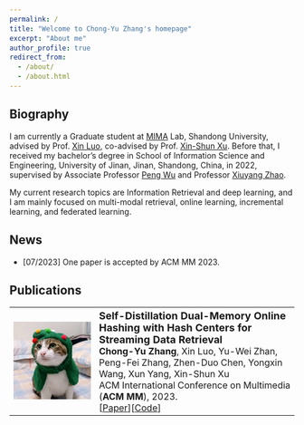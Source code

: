 ```yaml
---
permalink: /
title: "Welcome to Chong-Yu Zhang's homepage"
excerpt: "About me"
author_profile: true
redirect_from: 
  - /about/
  - /about.html
---
```


Biography
------
I am currently a Graduate student at  <a href="https://mima.sdu.edu.cn">MIMA</a> Lab, Shandong University, advised by Prof. <a href="https://faculty.sdu.edu.cn/luoxin/zh_CN/index.htm">Xin Luo</a>, co-advised by Prof. <a href="https://faculty.sdu.edu.cn/xuxinshun/zh_CN/index.htm">Xin-Shun Xu</a>. Before that, I received my bachelor’s degree in  School of Information Science and Engineering, University of Jinan, Jinan, Shandong, China, in 2022, supervised by Associate Professor <a href ="http://2021.yzadm.ujn.edu.cn/Page/Dsxx/ssds_data/ssds_id/a8ba7dfc-7b89-18f8-af5c-5c4705349712/status/1.html">Peng Wu</a> and Professor [Xiuyang Zhao](https://ujnview.github.io/).

My current research topics are Information Retrieval and deep learning, and I am mainly focused on multi-modal retrieval, online learning, incremental learning, and federated learning.

[^_^]: # Click [here](https://zcyueternal.github.io/files/not.pdf) to view my up-to-date CV.

News
------

<ul>
  <li>[07/2023] One paper is accepted by ACM MM 2023. </li>
  <!-- <li>[xx/20xx] I am recognized as an outstanding student of Shandong University.</li>
  <li>[xx/20xx] I am awarded the Chinese National Scholarship.</li>
  <li>[xx/20xx] One paper is accepted by ACM MM 20xx.</li> -->
</ul>


Publications
------

<table style="width:100%">
  <tr>
    <th width="30%">
      <!-- <img src="../images/framework-MED2N.png" width="350"/> -->
      <img src="../images/miaomiao.png" width="350"/>
    </th>
    <th style="text-align:left" width="70%">
            <span style="font-size:18px">Self-Distillation Dual-Memory Online Hashing with Hash Centers for Streaming Data Retrieval</span><br>
            <span style="font-size:16px">Chong-Yu Zhang<span style="font-weight:normal">, Xin Luo, Yu-Wei Zhan, Peng-Fei Zhang, Zhen-Duo Chen, Yongxin Wang, Xun Yang, Xin-Shun Xu</span></span><br>
            <span style="font-weight:normal;font-size:16px">ACM International Conference on Multimedia (<strong>ACM MM</strong>), 2023.</span><br>
            <span style="font-weight:normal;font-size:16px">[<a href="https://www.baidu.com/">Paper</a>][<a href="https://github.com/ZCyueternal/SDOH-HC">Code</a>]
            <!--[<a href="https://www.baidu.com/">Youtube Video</a>][<a href="https://www.baidu.com/">Bilibili Video</a>]--></span>
    </th>
  </tr> 
</table>
